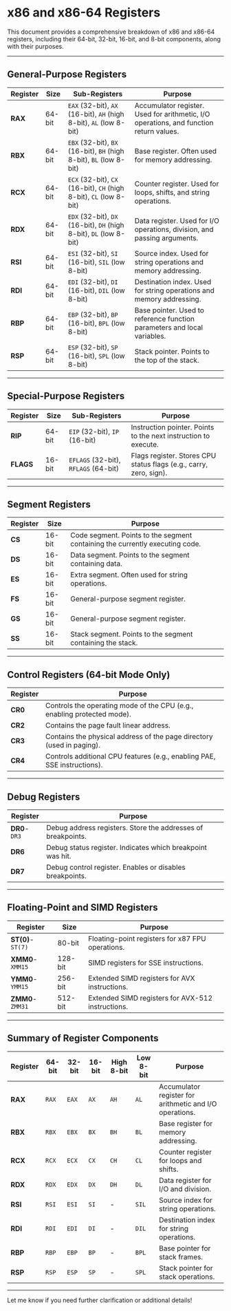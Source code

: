 # x86 and x86-64 Registers

This document provides a comprehensive breakdown of x86 and x86-64 registers, including their 64-bit, 32-bit, 16-bit, and 8-bit components, along with their purposes.

---

## General-Purpose Registers

| **Register** | **Size** | **Sub-Registers**       | **Purpose**                                                                 |
|--------------|----------|-------------------------|-----------------------------------------------------------------------------|
| **RAX**      | 64-bit   | `EAX` (32-bit), `AX` (16-bit), `AH` (high 8-bit), `AL` (low 8-bit) | Accumulator register. Used for arithmetic, I/O operations, and function return values. |
| **RBX**      | 64-bit   | `EBX` (32-bit), `BX` (16-bit), `BH` (high 8-bit), `BL` (low 8-bit) | Base register. Often used for memory addressing.                             |
| **RCX**      | 64-bit   | `ECX` (32-bit), `CX` (16-bit), `CH` (high 8-bit), `CL` (low 8-bit) | Counter register. Used for loops, shifts, and string operations.             |
| **RDX**      | 64-bit   | `EDX` (32-bit), `DX` (16-bit), `DH` (high 8-bit), `DL` (low 8-bit) | Data register. Used for I/O operations, division, and passing arguments.     |
| **RSI**      | 64-bit   | `ESI` (32-bit), `SI` (16-bit), `SIL` (low 8-bit)                  | Source index. Used for string operations and memory addressing.              |
| **RDI**      | 64-bit   | `EDI` (32-bit), `DI` (16-bit), `DIL` (low 8-bit)                  | Destination index. Used for string operations and memory addressing.         |
| **RBP**      | 64-bit   | `EBP` (32-bit), `BP` (16-bit), `BPL` (low 8-bit)                 | Base pointer. Used to reference function parameters and local variables.     |
| **RSP**      | 64-bit   | `ESP` (32-bit), `SP` (16-bit), `SPL` (low 8-bit)                 | Stack pointer. Points to the top of the stack.                               |

---

## Special-Purpose Registers

| **Register** | **Size** | **Sub-Registers**       | **Purpose**                                                                 |
|--------------|----------|-------------------------|-----------------------------------------------------------------------------|
| **RIP**      | 64-bit   | `EIP` (32-bit), `IP` (16-bit)                              | Instruction pointer. Points to the next instruction to execute.             |
| **FLAGS**    | 16-bit   | `EFLAGS` (32-bit), `RFLAGS` (64-bit)                       | Flags register. Stores CPU status flags (e.g., carry, zero, sign).          |

---

## Segment Registers

| **Register** | **Size** | **Purpose**                                                                 |
|--------------|----------|-----------------------------------------------------------------------------|
| **CS**       | 16-bit   | Code segment. Points to the segment containing the currently executing code. |
| **DS**       | 16-bit   | Data segment. Points to the segment containing data.                        |
| **ES**       | 16-bit   | Extra segment. Often used for string operations.                            |
| **FS**       | 16-bit   | General-purpose segment register.                                           |
| **GS**       | 16-bit   | General-purpose segment register.                                           |
| **SS**       | 16-bit   | Stack segment. Points to the segment containing the stack.                  |

---

## Control Registers (64-bit Mode Only)

| **Register** | **Purpose**                                                                 |
|--------------|-----------------------------------------------------------------------------|
| **CR0**      | Controls the operating mode of the CPU (e.g., enabling protected mode).     |
| **CR2**      | Contains the page fault linear address.                                     |
| **CR3**      | Contains the physical address of the page directory (used in paging).       |
| **CR4**      | Controls additional CPU features (e.g., enabling PAE, SSE instructions).    |

---

## Debug Registers

| **Register** | **Purpose**                                                                 |
|--------------|-----------------------------------------------------------------------------|
| **DR0**-`DR3`| Debug address registers. Store the addresses of breakpoints.               |
| **DR6**      | Debug status register. Indicates which breakpoint was hit.                 |
| **DR7**      | Debug control register. Enables or disables breakpoints.                  |

---

## Floating-Point and SIMD Registers

| **Register** | **Size** | **Purpose**                                                                 |
|--------------|----------|-----------------------------------------------------------------------------|
| **ST(0)**-`ST(7)` | 80-bit | Floating-point registers for x87 FPU operations.                       |
| **XMM0**-`XMM15`  | 128-bit | SIMD registers for SSE instructions.                                   |
| **YMM0**-`YMM15`  | 256-bit | Extended SIMD registers for AVX instructions.                         |
| **ZMM0**-`ZMM31`  | 512-bit | Extended SIMD registers for AVX-512 instructions.                     |

---

## Summary of Register Components

| **Register** | **64-bit** | **32-bit** | **16-bit** | **High 8-bit** | **Low 8-bit** | **Purpose**                                                                 |
|--------------|------------|------------|------------|----------------|---------------|-----------------------------------------------------------------------------|
| **RAX**      | `RAX`      | `EAX`      | `AX`       | `AH`           | `AL`          | Accumulator register for arithmetic and I/O operations.                    |
| **RBX**      | `RBX`      | `EBX`      | `BX`       | `BH`           | `BL`          | Base register for memory addressing.                                       |
| **RCX**      | `RCX`      | `ECX`      | `CX`       | `CH`           | `CL`          | Counter register for loops and shifts.                                     |
| **RDX**      | `RDX`      | `EDX`      | `DX`       | `DH`           | `DL`          | Data register for I/O and division.                                        |
| **RSI**      | `RSI`      | `ESI`      | `SI`       | -              | `SIL`         | Source index for string operations.                                        |
| **RDI**      | `RDI`      | `EDI`      | `DI`       | -              | `DIL`         | Destination index for string operations.                                   |
| **RBP**      | `RBP`      | `EBP`      | `BP`       | -              | `BPL`         | Base pointer for stack frames.                                             |
| **RSP**      | `RSP`      | `ESP`      | `SP`       | -              | `SPL`         | Stack pointer for stack operations.                                        |

---

Let me know if you need further clarification or additional details!